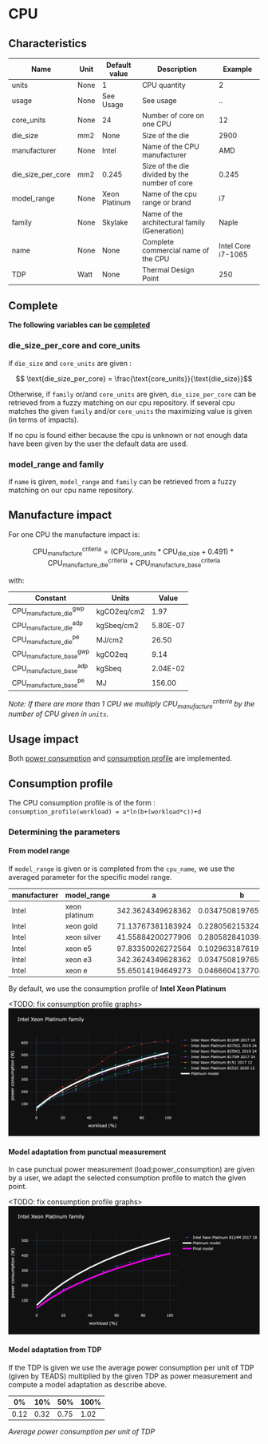 # CPU

## Characteristics

| Name              | Unit | Default value | Description                                   | Example            |
|-------------------|------|---------------|-----------------------------------------------|--------------------|
| units             | None | 1             | CPU quantity                                  | 2                  |
| usage             | None | See Usage     | See usage                                     | ..                 |
| core_units        | None | 24            | Number of core on one CPU                     | 12                 |
| die_size          | mm2  | None          | Size of the die                               | 2900               |
| manufacturer      | None | Intel         | Name of the CPU manufacturer                  | AMD                |
| die_size_per_core | mm2  | 0.245         | Size of the die divided by the number of core | 0.245              |
| model_range       | None | Xeon Platinum | Name of the cpu range or brand                | i7                 |
| family            | None | Skylake       | Name of the architectural family (Generation) | Naple              |
| name              | None | None          | Complete commercial name of the CPU           | Intel Core i7-1065 |
| TDP               | Watt | None          | Thermal Design Point                          | 250                |


## Complete

**The following variables can be [completed](../complete.md)**

### die_size_per_core and core_units

if ```die_size``` and ```core_units``` are given :

$$ \text{die_size_per_core} = \frac{\text{core_units}}{\text{die_size}}$$

Otherwise, if ```family``` or/and ```core_units``` are given, ```die_size_per_core``` can be retrieved from a fuzzy matching on our cpu repository.
If several cpu matches the given ```family``` and/or ```core_units``` the maximizing value is given (in terms of impacts).

If no cpu is found either because the cpu is unknown or not enough data have been given by the user the default data are used.

### model_range and family

if ```name``` is given, ```model_range``` and ```family``` can be retrieved from a fuzzy matching on our cpu name repository.

## Manufacture impact

For one CPU the manufacture impact is:

$$ 
\text{CPU}_\text{manufacture}^\text{criteria} = (\text{CPU}_{\text{core_units}} * \text{CPU}_{\text{die_size}} + 0.491 ) * \text{CPU}_\text{manufacture_die}^\text{criteria} + \text{CPU}_\text{manufacture_base}^\text{criteria}
$$

with:

| Constant                                          | Units       | Value    |
|---------------------------------------------------|-------------|----------|
| $\text{CPU}_\text{manufacture_die}^{\text{gwp}}$  | kgCO2eq/cm2 | 1.97     |
| $\text{CPU}_\text{manufacture_die}^{\text{adp}}$  | kgSbeq/cm2  | 5.80E-07 |
| $\text{CPU}_\text{manufacture_die}^{\text{pe}}$   | MJ/cm2      | 26.50    |
| $\text{CPU}_\text{manufacture_base}^{\text{gwp}}$ | kgCO2eq     | 9.14     |
| $\text{CPU}_\text{manufacture_base}^{\text{adp}}$ | kgSbeq      | 2.04E-02 |
| $\text{CPU}_\text{manufacture_base}^{\text{pe}}$  | MJ          | 156.00   |

_Note: If there are more than 1 CPU we multiply $\text{CPU}_\text{manufacture}^\text{criteria}$ by the number of CPU given in `units`._

## Usage impact

Both [power consumption](../usage/elec_conso.md) and [consumption profile](../consumption_profile.md) are implemented.

## Consumption profile

The CPU consumption profile is of the form : ```consumption_profile(workload) = a*ln(b+(workload*c))+d```

### Determining the parameters

#### From model range

If ```model_range``` is given or is completed from the ```cpu_name```, we use the averaged parameter for the specific model range.

| manufacturer  |model_range  | a                 |b                   |c                 |d                  |
|---------------|-------------|-------------------|--------------------|------------------|-------------------|
| Intel         |xeon platinum| 342.3624349628362 |0.034750819765533035|36.89522616719806 |-16.402219089443307|
| Intel         |xeon gold    | 71.13767381183924 |0.2280562153242743  |9.66939980437224  |6.266004455550223  |
| Intel         |xeon silver  | 41.55884200277906 |0.2805828410398358  |8.424085900547572 |4.764407035404158  |
| Intel         |xeon e5      | 97.83350026272564 |0.10296318761911205 |15.726228837967518|-1.8588498922070307|
| Intel         |xeon e3      | 342.3624349628362 |0.034750819765533035|36.89522616719806 |-16.402219089443307|
| Intel         |xeon e       | 55.65014194649273 |0.04666041377084888 |20.41458697644834 |4.243652609400892  |

By default, we use the consumption profile of **Intel Xeon Platinum**

<TODO: fix consumption profile graphs>
![cp_cpu_xeon_platinum.png](cp_cpu_xeon_platinum.png)

#### Model adaptation from punctual measurement

In case punctual power measurement (load;power_consumption) are given by a user, we adapt the selected consumption
profile to match the given point.

<TODO: fix consumption profile graphs>
![cp_cpu_fine_tune.png](cp_cpu_fine_tune.png)

#### Model adaptation from TDP

If the TDP is given we use the average power consumption per unit of TDP (given by TEADS) multiplied by the given TDP as power measurement and compute a model adaptation as describe above. 

| 0%   | 10%  | 50%   | 100%   |
|------|------|-------|--------|
| 0.12 | 0.32 | 0.75  | 1.02   |
*Average power consumption per unit of TDP*

